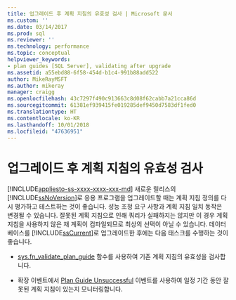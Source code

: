```yaml
---
title: 업그레이드 후 계획 지침의 유효성 검사 | Microsoft 문서
ms.custom: ''
ms.date: 03/14/2017
ms.prod: sql
ms.reviewer: ''
ms.technology: performance
ms.topic: conceptual
helpviewer_keywords:
- plan guides [SQL Server], validating after upgrade
ms.assetid: a55ebd88-6f58-454d-b1c4-991b88add522
author: MikeRayMSFT
ms.author: mikeray
manager: craigg
ms.openlocfilehash: 43c7297f490c913663c8d08f62cabb7a21cca86d
ms.sourcegitcommit: 61381ef939415fe019285def9450d7583df1fed0
ms.translationtype: HT
ms.contentlocale: ko-KR
ms.lasthandoff: 10/01/2018
ms.locfileid: "47636951"
---
```

# <a name="validate-plan-guides-after-upgrade"></a>업그레이드 후 계획 지침의 유효성 검사
[!INCLUDE[appliesto-ss-xxxx-xxxx-xxx-md](../../includes/appliesto-ss-xxxx-xxxx-xxx-md.md)]
  새로운 릴리스의 [!INCLUDE[ssNoVersion](../../includes/ssnoversion-md.md)]로 응용 프로그램을 업그레이드할 때는 계획 지침 정의를 다시 평가하고 테스트하는 것이 좋습니다. 성능 조정 요구 사항과 계획 지침 일치 동작은 변경될 수 있습니다. 잘못된 계획 지침으로 인해 쿼리가 실패하지는 않지만 이 경우 계획 지침을 사용하지 않은 채 계획이 컴파일되므로 최상의 선택이 아닐 수 있습니다. 데이터베이스를 [!INCLUDE[ssCurrent](../../includes/sscurrent-md.md)]로 업그레이드한 후에는 다음 태스크를 수행하는 것이 좋습니다.  
  
-   [sys.fn_validate_plan_guide](../../relational-databases/system-functions/sys-fn-validate-plan-guide-transact-sql.md) 함수를 사용하여 기존 계획 지침의 유효성을 검사합니다.  
  
-   확장 이벤트에서 [Plan Guide Unsuccessful](../../relational-databases/event-classes/plan-guide-unsuccessful-event-class.md) 이벤트를 사용하여 일정 기간 동안 잘못된 계획 지침이 있는지 모니터링합니다.  
  
  
